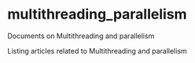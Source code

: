 # multithreading_parallelism
Documents on Multithreading and parallelism


Listing articles related to Multithreading and parallelism
